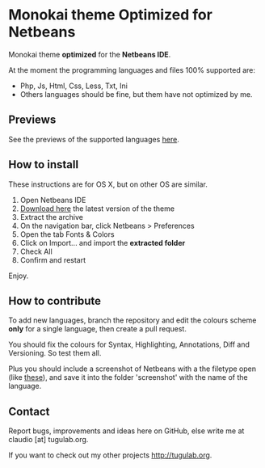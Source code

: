 # Monokai theme Optimized for Netbeans

Monokai theme **optimized** for the **Netbeans IDE**.

At the moment the programming languages and files 100% supported are: 

- Php, Js, Html, Css, Less, Txt, Ini
- Others languages should be fine, but them have not optimized by me.


## Previews

See the previews of the supported languages [here](screenshots/).


## How to install
These instructions are for OS X, but on other OS are similar.

1. Open Netbeans IDE
2. [Download here](https://github.com/ccarnino/MonokaiNetbeans/archive/master.zip) the latest version of the theme
3. Extract the archive
4. On the navigation bar, click Netbeans > Preferences
5. Open the tab Fonts & Colors
6. Click on Import... and import the **extracted folder**
7. Check All
8. Confirm and restart

Enjoy.


## How to contribute
To add new languages, branch the repository and edit the colours scheme **only** for a single language, then create a pull request. 

You should fix the colours for Syntax, Highlighting, Annotations, Diff and Versioning. So test them all.

Plus you should include a screenshot of Netbeans with a the filetype open (like [these](screenshots/)), and save it into the folder 'screenshot' with the name of the language.


## Contact

Report bugs, improvements and ideas here on GitHub, else write me at claudio [at] tugulab.org.

If you want to check out my other projects <http://tugulab.org>.
